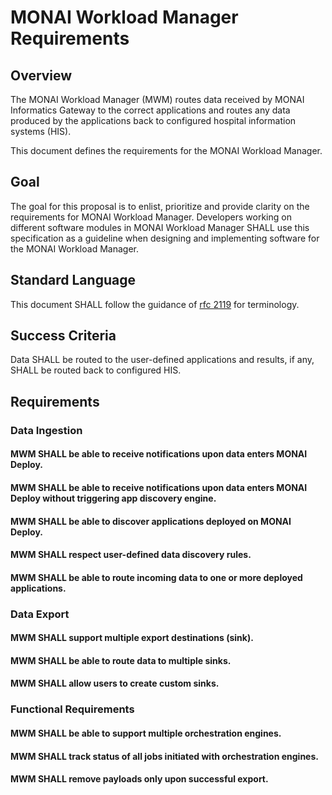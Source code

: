 # MONAI Workload Manager Requirements

## Overview

The MONAI Workload Manager (MWM) routes data received by MONAI Informatics Gateway to the correct applications and routes any data produced by the applications back to configured hospital information systems (HIS).  

This document defines the requirements for the MONAI Workload Manager.

## Goal
The goal for this proposal is to enlist, prioritize and provide clarity on the requirements for MONAI Workload Manager. Developers working on different software modules in MONAI Workload Manager SHALL use this specification as a guideline when designing and implementing software for the MONAI Workload Manager.

## Standard Language
This document SHALL follow the guidance of [rfc
2119](https://datatracker.ietf.org/doc/html/rfc2119) for terminology.

## Success Criteria
Data SHALL be routed to the user-defined applications and results, if any, SHALL be routed back to configured HIS.


## Requirements

### Data Ingestion

#### MWM SHALL be able to receive notifications upon data enters MONAI Deploy.

#### MWM SHALL be able to receive notifications upon data enters MONAI Deploy without triggering app discovery engine.

#### MWM SHALL be able to discover applications deployed on MONAI Deploy.

#### MWM SHALL respect user-defined data discovery rules.

#### MWM SHALL be able to route incoming data to one or more deployed applications.


### Data Export

#### MWM SHALL support multiple export destinations (sink).

#### MWM SHALL be able to route data to multiple sinks.

#### MWM SHALL allow users to create custom sinks.

### Functional Requirements

#### MWM SHALL be able to support multiple orchestration engines.

#### MWM SHALL track status of all jobs initiated with orchestration engines.

#### MWM SHALL remove payloads only upon successful export.
